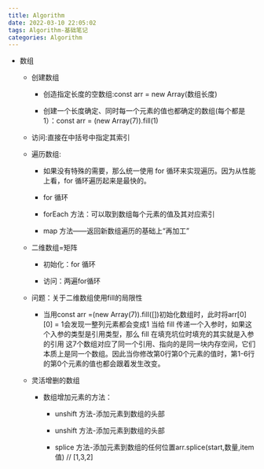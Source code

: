 ```yaml
---
title: Algorithm
date: 2022-03-10 22:05:02
tags: Algorithm-基础笔记
categories: Algorithm
---
```


- 数组

  - 创建数组

    - 创造指定长度的空数组:const arr = new Array(数组长度)

    - 创建一个长度确定、同时每一个元素的值也都确定的数组(每个都是1）：const arr = (new Array(7)).fill(1)

  - 访问:直接在中括号中指定其索引

  - 遍历数组:

    - 如果没有特殊的需要，那么统一使用 for 循环来实现遍历。因为从性能上看，for 循环遍历起来是最快的。

    - for 循环

    - forEach 方法：可以取到数组每个元素的值及其对应索引

    - map 方法——返回新数组遍历的基础上“再加工”

  - 二维数组=矩阵

    - 初始化：for 循环

    - 访问：两遍for循环

  - 问题：关于二维数组使用fill的局限性
    - 当用const arr =(new Array(7)).fill([])初始化数组时，此时将arr[0][0] = 1会发现一整列元素都会变成1
      当给 fill 传递一个入参时，如果这个入参的类型是引用类型，那么 fill 在填充坑位时填充的其实就是入参的引用
      这7个数组对应了同一个引用、指向的是同一块内存空间，它们本质上是同一个数组。因此当你修改第0行第0个元素的值时，第1-6行的第0个元素的值也都会跟着发生改变。

  - 灵活增删的数组 

    - 数组增加元素的方法：

      - unshift 方法-添加元素到数组的头部

      - unshift 方法-添加元素到数组的头部

      - splice 方法-添加元素到数组的任何位置arr.splice(start,数量,item值) // [1,3,2]
